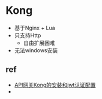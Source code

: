 # Kong
+ 基于Nginx + Lua
+ 只支持Http
    + 自由扩展困难
+ 无法windows安装

## ref
+ [API网关Kong的安装和jwt认证配置](https://juejin.cn/post/6844904193434583047)
+ [](https://docs.konghq.com/gateway/latest/install/)